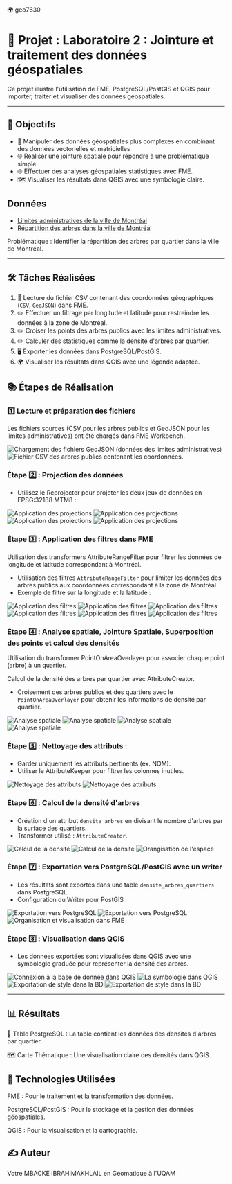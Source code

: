 🌍 geo7630




# 📌 Projet :  Laboratoire 2 : Jointure et traitement des données géospatiales

Ce projet illustre l'utilisation de FME, PostgreSQL/PostGIS et QGIS pour importer, traiter et visualiser des données géospatiales.


---

## 🎯 Objectifs

- 🚀 Manipuler des données géospatiales plus complexes en combinant des données vectorielles et matricielles
- 🌐 Réaliser une jointure spatiale pour répondre à une problématique simple
- 🌐 Effectuer des analyses géospatiales statistiques avec FME.
- 🗺️ Visualiser les résultats dans QGIS avec une symbologie claire.

## Données 
- [Limites administratives de la ville de Montréal](limites-administratives-agglomeration-nad83.geojson)
- [Répartition des arbres dans la ville de Montréal](arbres-publics.csv)

Problématique : Identifier la répartition des arbres par quartier dans la ville de Montréal.

---

## 🛠️ Tâches Réalisées

1. 📄 Lecture du fichier CSV contenant des coordonnées géographiques (`CSV`, `GeoJSON`) dans FME.
2. ✏️ Effectuer un filtrage par longitude et latitude pour restreindre les données à la zone de Montréal.
3. ✏️ Croiser les points des arbres publics avec les limites administratives.
4. ✏️ Calculer des statistiques comme la densité d'arbres par quartier.
5. 🖥️ Exporter les données dans PostgreSQL/PostGIS.
6. 🌍 Visualiser les résultats dans QGIS avec une légende adaptée.




## 📚 Étapes de Réalisation

### 1️⃣ Lecture et préparation des fichiers
Les fichiers sources (CSV pour les arbres publics et GeoJSON pour les limites administratives) ont été chargés dans FME Workbench.

![Chargement des fichiers GeoJSON (données des limites administratives)](photo/1.png)
![Fichier CSV des arbres publics contenant les coordonnées.](photo/2.png)


### Étape 2️⃣ : Projection des données
- Utilisez le Reprojector pour projeter les deux jeux de données en EPSG:32188 MTM8 :

![Application des projections](photo/5.png)
![Application des projections](photo/6.png)
![Application des projections](photo/7.png)
![Application des projections](photo/8.png)


### Étape 3️⃣ : Application des filtres dans FME

Utilisation des transformers AttributeRangeFilter pour filtrer les données de longitude et latitude correspondant à Montréal.
- Utilisation des filtres `AttributeRangeFilter` pour limiter les données des arbres publics aux coordonnées correspondant à la zone de Montréal.
- Exemple de filtre sur la longitude et la latitude :

![Application des filtres](photo/9.png)
![Application des filtres](photo/10.png)
![Application des filtres](photo/11.png)
![Application des filtres](photo/12.png)
![Application des filtres](photo/13.png)
![Application des filtres](photo/14.png)




### Étape 4️⃣ : Analyse spatiale, Jointure Spatiale, Superposition des points et calcul des densités

Utilisation du transformer PointOnAreaOverlayer pour associer chaque point (arbre) à un quartier.

Calcul de la densité des arbres par quartier avec AttributeCreator.
- Croisement des arbres publics et des quartiers avec le `PointOnAreaOverlayer` pour obtenir les informations de densité par quartier.

![Analyse spatiale](photo/15.png)
![Analyse spatiale](photo/16.png)
![Analyse spatiale](photo/17.png)
![Analyse spatiale](photo/18.png)



### Étape 5️⃣ : Nettoyage des attributs :

- Garder uniquement les attributs pertinents (ex. NOM).
- Utiliser le AttributeKeeper pour filtrer les colonnes inutiles.


![Nettoyage des attributs](photo/19.png)
![Nettoyage des attributs](photo/20.png)


### Étape 6️⃣ : Calcul de la densité d'arbres
- Création d'un attribut `densite_arbres` en divisant le nombre d'arbres par la surface des quartiers.
- Transformer utilisé : `AttributeCreator`.

![Calcul de la densité](photo/21.png)
![Calcul de la densité](photo/22.png)
![Orangisation de l'espace](photo/23.png)

### Étape 7️⃣ : Exportation vers PostgreSQL/PostGIS avec un writer 
- Les résultats sont exportés dans une table `densite_arbres_quartiers` dans PostgreSQL.
- Configuration du Writer pour PostGIS :

![Exportation vers PostgreSQL](photo/24.png)
![Exportation vers PostgreSQL](photo/25.png)
![Organisation et visualisation dans FME](photo/26.png)

### Étape 8️⃣ : Visualisation dans QGIS
- Les données exportées sont visualisées dans QGIS avec une symbologie graduée pour représenter la densité des arbres.

![Connexion à la base de donnée dans QGIS](photo/27.png)
![La symbologie dans QGIS](photo/28.png)
![Exportation de style dans la BD](photo/29.png)
![Exportation de style dans la BD](photo/30.png)

---

## 📊 Résultats

🌿 Table PostgreSQL : La table contient les données des densités d'arbres par quartier.

🗺️ Carte Thématique : Une visualisation claire des densités dans QGIS.



## 🚀 Technologies Utilisées

FME : Pour le traitement et la transformation des données.

PostgreSQL/PostGIS : Pour le stockage et la gestion des données géospatiales.

QGIS : Pour la visualisation et la cartographie.



## ✍️ Auteur

Votre MBACKE IBRAHIMAKHLAIL en Géomatique à l'UQAM




